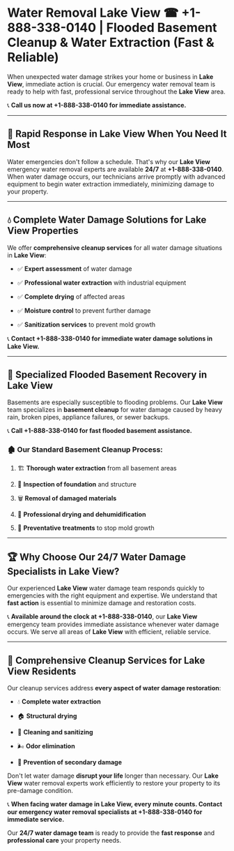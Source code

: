 # Water Removal Lake View ☎ +1-888-338-0140 | Flooded Basement Cleanup & Water Extraction (Fast & Reliable)

When unexpected water damage strikes your home or business in **Lake View**, immediate action is crucial. Our emergency water removal team is ready to help with fast, professional service throughout the **Lake View** area. 

📞 **Call us now at +1-888-338-0140 for immediate assistance.**
---
## 🚀 Rapid Response in Lake View When You Need It Most
Water emergencies don't follow a schedule. That's why our **Lake View** emergency water removal experts are available **24/7** at **+1-888-338-0140**. When water damage occurs, our technicians arrive promptly with advanced equipment to begin water extraction immediately, minimizing damage to your property.
---
## 💧 Complete Water Damage Solutions for Lake View Properties
We offer **comprehensive cleanup services** for all water damage situations in **Lake View**:
- ✅ **Expert assessment** of water damage  
- ✅ **Professional water extraction** with industrial equipment  
- ✅ **Complete drying** of affected areas  
- ✅ **Moisture control** to prevent further damage  
- ✅ **Sanitization services** to prevent mold growth  
📞 **Contact +1-888-338-0140 for immediate water damage solutions in Lake View.**
---
## 🌊 Specialized Flooded Basement Recovery in Lake View
Basements are especially susceptible to flooding problems. Our **Lake View** team specializes in **basement cleanup** for water damage caused by heavy rain, broken pipes, appliance failures, or sewer backups. 
📞 **Call +1-888-338-0140 for fast flooded basement assistance.**
### 🏚️ Our Standard Basement Cleanup Process:
1. 🏗️ **Thorough water extraction** from all basement areas  
2. 🔎 **Inspection of foundation** and structure  
3. 🗑️ **Removal of damaged materials**  
4. 💨 **Professional drying and dehumidification**  
5. 🚫 **Preventative treatments** to stop mold growth  
---
## 🏆 Why Choose Our 24/7 Water Damage Specialists in Lake View?
Our experienced **Lake View** water damage team responds quickly to emergencies with the right equipment and expertise. We understand that **fast action** is essential to minimize damage and restoration costs.
📞 **Available around the clock at +1-888-338-0140**, our **Lake View** emergency team provides immediate assistance whenever water damage occurs. We serve all areas of **Lake View** with efficient, reliable service.
---
## 🧹 Comprehensive Cleanup Services for Lake View Residents
Our cleanup services address **every aspect of water damage restoration**:
- 💧 **Complete water extraction**  
- 🏠 **Structural drying**  
- 🧼 **Cleaning and sanitizing**  
- 🌬️ **Odor elimination**  
- 🚫 **Prevention of secondary damage**  
Don't let water damage **disrupt your life** longer than necessary. Our **Lake View** water removal experts work efficiently to restore your property to its pre-damage condition.
📞 **When facing water damage in Lake View, every minute counts. Contact our emergency water removal specialists at +1-888-338-0140 for immediate service.**
Our **24/7 water damage team** is ready to provide the **fast response** and **professional care** your property needs.
